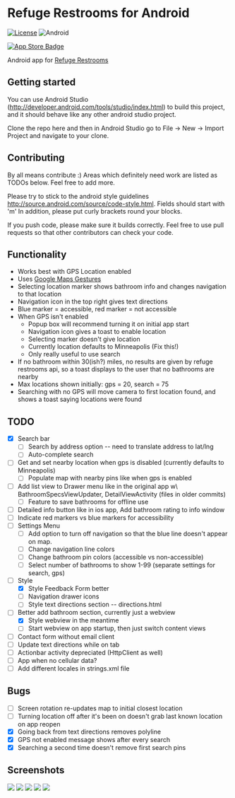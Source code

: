 # Refuge Restrooms for Android
[![License](https://img.shields.io/badge/license-AGPL-lightgrey.svg)](https://raw.githubusercontent.com/RefugeRestrooms/refugerestrooms-ios/master/LICENSE)
![Android](https://img.shields.io/badge/platform-android-lightgrey.svg)

[![App Store Badge](https://raw.githubusercontent.com/RefugeRestrooms/refugerestrooms/e1b38c4018a25484d2a47befd6800ebf8b97b5bf/app/assets/images/play-store.png)](https://play.google.com/store/apps/details?id=org.refugerestrooms)

Android app for [Refuge Restrooms](http://www.refugerestrooms.org/)

## Getting started
You can use Android Studio (http://developer.android.com/tools/studio/index.html) to build this project, and it should behave like any other android studio project.

Clone the repo here and then in Android Studio go to File -> New -> Import Project and navigate to your clone.

## Contributing
By all means contribute :) Areas which definitely need work are listed as TODOs below. Feel free to add more.

Please try to stick to the android style guidelines http://source.android.com/source/code-style.html. Fields should start with 'm'
In addition, please put curly brackets round your blocks.

If you push code, please make sure it builds correctly. Feel free to use pull requests so that other contributors can check your code.

## Functionality
- Works best with GPS Location enabled
- Uses [Google Maps Gestures](https://support.google.com/gmm/answer/3139292?hl=en)
- Selecting location marker shows bathroom info and changes navigation to that location
- Navigation icon in the top right gives text directions
- Blue marker = accessible, red marker = not accessible
- When GPS isn't enabled
  - Popup box will recommend turning it on initial app start
  - Navigation icon gives a toast to enable location
  - Selecting marker doesn't give location
  - Currently location defaults to Minneapolis (Fix this!)
  - Only really useful to use search
- If no bathroom within 30(ish?) miles, no results are given by refuge restrooms api, so a toast displays to the user that no bathrooms are nearby
- Max locations shown initially: gps = 20, search = 75
- Searching with no GPS will move camera to first location found, and shows a toast saying locations were found

## TODO
- [x] Search bar
  - [ ] Search by address option -- need to translate address to lat/lng
  - [ ] Auto-complete search
- [ ] Get and set nearby location when gps is disabled (currently defaults to Minneapolis)
	- [ ] Populate map with nearby pins like when gps is enabled
- [ ] Add list view to Drawer menu like in the original app w\ BathroomSpecsViewUpdater, DetailViewActivity (files in older commits)
  - [ ] Feature to save bathrooms for offline use
- [ ] Detailed info button like in ios app, Add bathroom rating to info window
- [ ] Indicate red markers vs blue markers for accessibility
- [ ] Settings Menu
  - [ ] Add option to turn off navigation so that the blue line doesn't appear on map.
  - [ ] Change navigation line colors
  - [ ] Change bathroom pin colors (accessible vs non-accessible)
  - [ ] Select number of bathrooms to show 1-99 (separate settings for search, gps)
- [ ] Style
  - [x] Style Feedback Form better
  - [ ] Navigation drawer icons
  - [ ] Style text directions section -- directions.html
- [ ] Better add bathroom section, currently just a webview
  - [x] Style webview in the meantime
  - [ ] Start webview on app startup, then just switch content views
- [ ] Contact form without email client
- [ ] Update text directions while on tab
- [ ] Actionbar activity depreciated (HttpClient as well)
- [ ] App when no cellular data?
- [ ] Add different locales in strings.xml file

## Bugs
- [ ] Screen rotation re-updates map to initial closest location
- [ ] Turning location off after it's been on doesn't grab last known location on app reopen
- [x] Going back from text directions removes polyline
- [x] GPS not enabled message shows after every search
- [x] Searching a second time doesn't remove first search pins

## Screenshots
![](/app/src/main/res/drawable-hdpi/Screenshots/screen1.png?raw=true)
![](/app/src/main/res/drawable-hdpi/Screenshots/screen2.png?raw=true)
![](/app/src/main/res/drawable-hdpi/Screenshots/screen3.png?raw=true)
![](/app/src/main/res/drawable-hdpi/Screenshots/screen4.png?raw=true)
![](/app/src/main/res/drawable-hdpi/Screenshots/screen5.png?raw=true)

